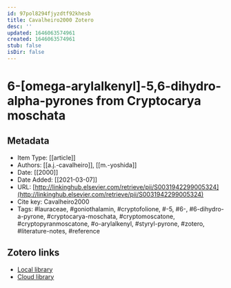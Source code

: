 ```yaml
---
id: 97pol8294fjyzdtf92khesb
title: Cavalheiro2000 Zotero
desc: ''
updated: 1646063574961
created: 1646063574961
stub: false
isDir: false
---
```

# 6-[omega-arylalkenyl]-5,6-dihydro-alpha-pyrones from Cryptocarya moschata

## Metadata

* Item Type: [[article]]
* Authors: [[a.j.-cavalheiro]], [[m.-yoshida]]
* Date: [[2000]]
* Date Added: [[2021-03-07]]
* URL: [http://linkinghub.elsevier.com/retrieve/pii/S0031942299005324](http://linkinghub.elsevier.com/retrieve/pii/S0031942299005324)
* Cite key: Cavalheiro2000
* Tags: #lauraceae, #goniothalamin, #cryptofolione, #-5, #6-, #6-dihydro-a-pyrone, #cryptocarya-moschata, #cryptomoscatone, #cryptopyranmoscatone, #o-arylalkenyl, #styryl-pyrone, #zotero, #literature-notes, #reference


##  Zotero links
* [Local library](zotero://select/items/1_AQ9PE3EV)
* [Cloud library](http://zotero.org/users/7593438/items/AQ9PE3EV)

